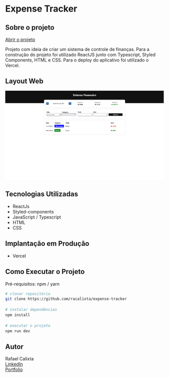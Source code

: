 # Expense Tracker

## Sobre o projeto
[Abrir o projeto](https://expense-tracker-alpha-one.vercel.app/)

Projeto com ideia de criar um sistema de controle de finanças. Para a construção do projeto foi utilizado ReactJS junto com Typescript, Styled Components, HTML e CSS. Para o deploy do aplicativo foi utilizado o Vercel.

## Layout Web
![Home Page](https://github.com/racalixta/readme-assets/blob/main/reactjs/expense-tracker/home.png)

## Tecnologias Utilizadas
- ReactJs
- Styled-components
- JavaScript / Typescript
- HTML
- CSS

## Implantação em Produção
- Vercel

## Como Executar o Projeto
Pré-requisitos: npm / yarn

```bash
# clonar repositório
git clone https://github.com/racalixta/expense-tracker

# instalar dependências
npm install

# executar o projeto
npm run dev
```

## Autor
Rafael Calixta <br>
[LinkedIn](https://www.linkedin.com/in/rafael-calixta/) <br>
[Portfolio](https://portfolio-racalixta.vercel.app/) 

